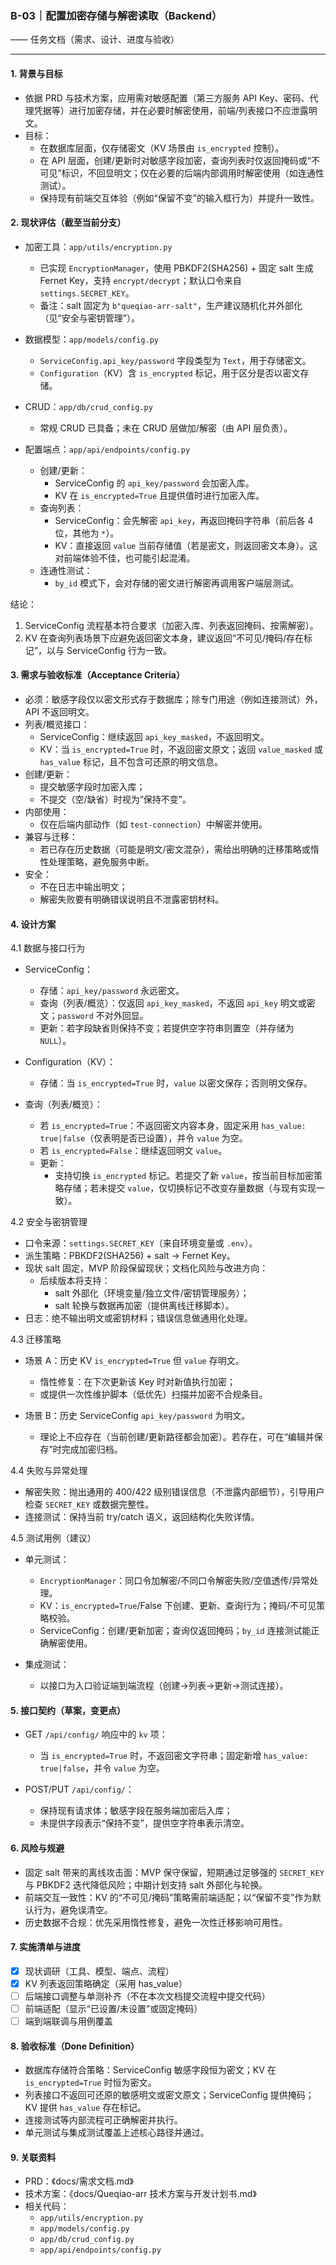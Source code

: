 ### B-03｜配置加密存储与解密读取（Backend）

—— 任务文档（需求、设计、进度与验收）

---

#### 1. 背景与目标

- 依据 PRD 与技术方案，应用需对敏感配置（第三方服务 API Key、密码、代理凭据等）进行加密存储，并在必要时解密使用，前端/列表接口不应泄露明文。
- 目标：
  - 在数据库层面，仅存储密文（KV 场景由 `is_encrypted` 控制）。
  - 在 API 层面，创建/更新时对敏感字段加密，查询列表时仅返回掩码或“不可见”标识，不回显明文；仅在必要的后端内部调用时解密使用（如连通性测试）。
  - 保持现有前端交互体验（例如“保留不变”的输入框行为）并提升一致性。

#### 2. 现状评估（截至当前分支）

- 加密工具：`app/utils/encryption.py`
  - 已实现 `EncryptionManager`，使用 PBKDF2(SHA256) + 固定 salt 生成 Fernet Key，支持 `encrypt/decrypt`；默认口令来自 `settings.SECRET_KEY`。
  - 备注：salt 固定为 `b"queqiao-arr-salt"`，生产建议随机化并外部化（见“安全与密钥管理”）。

- 数据模型：`app/models/config.py`
  - `ServiceConfig.api_key/password` 字段类型为 `Text`，用于存储密文。
  - `Configuration`（KV）含 `is_encrypted` 标记，用于区分是否以密文存储。

- CRUD：`app/db/crud_config.py`
  - 常规 CRUD 已具备；未在 CRUD 层做加/解密（由 API 层负责）。

- 配置端点：`app/api/endpoints/config.py`
  - 创建/更新：
    - ServiceConfig 的 `api_key/password` 会加密入库。
    - KV 在 `is_encrypted=True` 且提供值时进行加密入库。
  - 查询列表：
    - ServiceConfig：会先解密 `api_key`，再返回掩码字符串（前后各 4 位，其他为 `*`）。
    - KV：直接返回 `value` 当前存储值（若是密文，则返回密文本身）。这对前端体验不佳，也可能引起混淆。
  - 连通性测试：
    - `by_id` 模式下，会对存储的密文进行解密再调用客户端层测试。

结论：
1) ServiceConfig 流程基本符合要求（加密入库、列表返回掩码、按需解密）。
2) KV 在查询列表场景下应避免返回密文本身，建议返回“不可见/掩码/存在标记”，以与 ServiceConfig 行为一致。

#### 3. 需求与验收标准（Acceptance Criteria）

- 必须：敏感字段仅以密文形式存于数据库；除专门用途（例如连接测试）外，API 不返回明文。
- 列表/概览接口：
  - ServiceConfig：继续返回 `api_key_masked`，不返回明文。
  - KV：当 `is_encrypted=True` 时，不返回密文原文；返回 `value_masked` 或 `has_value` 标记，且不包含可还原的明文信息。
- 创建/更新：
  - 提交敏感字段时加密入库；
  - 不提交（空/缺省）时视为“保持不变”。
- 内部使用：
  - 仅在后端内部动作（如 `test-connection`）中解密并使用。
- 兼容与迁移：
  - 若已存在历史数据（可能是明文/密文混杂），需给出明确的迁移策略或惰性处理策略，避免服务中断。
- 安全：
  - 不在日志中输出明文；
  - 解密失败要有明确错误说明且不泄露密钥材料。

#### 4. 设计方案

4.1 数据与接口行为

- ServiceConfig：
  - 存储：`api_key/password` 永远密文。
  - 查询（列表/概览）：仅返回 `api_key_masked`，不返回 `api_key` 明文或密文；`password` 不对外回显。
  - 更新：若字段缺省则保持不变；若提供空字符串则置空（并存储为 `NULL`）。

- Configuration（KV）：
  - 存储：当 `is_encrypted=True` 时，`value` 以密文保存；否则明文保存。
- 查询（列表/概览）：
    - 若 `is_encrypted=True`：不返回密文内容本身，固定采用 `has_value: true|false`（仅表明是否已设置），并令 `value` 为空。
    - 若 `is_encrypted=False`：继续返回明文 `value`。
  - 更新：
    - 支持切换 `is_encrypted` 标记。若提交了新 `value`，按当前目标加密策略存储；若未提交 `value`，仅切换标记不改变存量数据（与现有实现一致）。

4.2 安全与密钥管理

- 口令来源：`settings.SECRET_KEY`（来自环境变量或 `.env`）。
- 派生策略：PBKDF2(SHA256) + salt -> Fernet Key。
- 现状 salt 固定，MVP 阶段保留现状；文档化风险与改进方向：
  - 后续版本将支持：
    - salt 外部化（环境变量/独立文件/密钥管理服务）；
    - salt 轮换与数据再加密（提供离线迁移脚本）。
- 日志：绝不输出明文或密钥材料；错误信息做通用化处理。

4.3 迁移策略

- 场景 A：历史 KV `is_encrypted=True` 但 `value` 存明文。
  - 惰性修复：在下次更新该 Key 时对新值执行加密；
  - 或提供一次性维护脚本（低优先）扫描并加密不合规条目。

- 场景 B：历史 ServiceConfig `api_key/password` 为明文。
  - 理论上不应存在（当前创建/更新路径都会加密）。若存在，可在“编辑并保存”时完成加密归档。

4.4 失败与异常处理

- 解密失败：抛出通用的 400/422 级别错误信息（不泄露内部细节），引导用户检查 `SECRET_KEY` 或数据完整性。
- 连接测试：保持当前 try/catch 语义，返回结构化失败详情。

4.5 测试用例（建议）

- 单元测试：
  - `EncryptionManager`：同口令加解密/不同口令解密失败/空值透传/异常处理。
  - KV：`is_encrypted=True`/False 下创建、更新、查询行为；掩码/不可见策略校验。
  - ServiceConfig：创建/更新加密；查询仅返回掩码；`by_id` 连接测试能正确解密使用。

- 集成测试：
  - 以接口为入口验证端到端流程（创建→列表→更新→测试连接）。

#### 5. 接口契约（草案，变更点）

- GET `/api/config/` 响应中的 `kv` 项：
  - 当 `is_encrypted=True` 时，不返回密文字符串；固定新增 `has_value: true|false`，并令 `value` 为空。

- POST/PUT `/api/config/`：
  - 保持现有请求体；敏感字段在服务端加密后入库；
  - 未提供字段表示“保持不变”，提供空字符串表示清空。

#### 6. 风险与规避

- 固定 salt 带来的离线攻击面：MVP 保守保留，短期通过足够强的 `SECRET_KEY` 与 PBKDF2 迭代降低风险；中期计划支持 salt 外部化与轮换。
- 前端交互一致性：KV 的“不可见/掩码”策略需前端适配；以“保留不变”作为默认行为，避免误清空。
- 历史数据不合规：优先采用惰性修复，避免一次性迁移影响可用性。

#### 7. 实施清单与进度

- [x] 现状调研（工具、模型、端点、流程）
- [x] KV 列表返回策略确定（采用 has_value）
- [ ] 后端接口调整与单测补齐（不在本次文档提交流程中提交代码）
- [ ] 前端适配（显示“已设置/未设置”或固定掩码）
- [ ] 端到端联调与用例覆盖

#### 8. 验收标准（Done Definition）

- 数据库存储符合策略：ServiceConfig 敏感字段恒为密文；KV 在 `is_encrypted=True` 时恒为密文。
- 列表接口不返回可还原的敏感明文或密文原文；ServiceConfig 提供掩码；KV 提供 `has_value` 存在标记。
- 连接测试等内部流程可正确解密并执行。
- 单元测试与集成测试覆盖上述核心路径并通过。

#### 9. 关联资料

- PRD：《docs/需求文档.md》
- 技术方案：《docs/Queqiao-arr 技术方案与开发计划书.md》
- 相关代码：
  - `app/utils/encryption.py`
  - `app/models/config.py`
  - `app/db/crud_config.py`
  - `app/api/endpoints/config.py`


